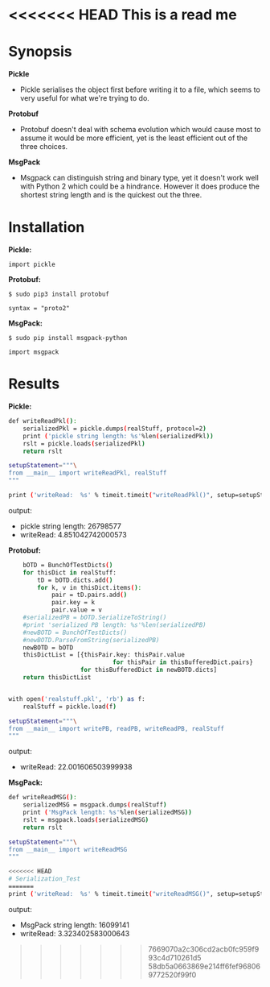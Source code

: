 <<<<<<< HEAD
This is a read me 
=======
# Synopsis


**Pickle**
   * Pickle serialises the object first before writing it to a file, which seems to very useful for what we're trying to do.
   
**Protobuf**
   * Protobuf doesn't deal with schema evolution which would cause most to assume it would be more efficient, yet is the least efficient out of the three choices.
    
**MsgPack**
   * Msgpack can distinguish string and binary type, yet it doesn't work well with Python 2 which could be a hindrance. However it does produce the shortest string length and is the quickest out the three.

# Installation
**Pickle:**

`import pickle`

**Protobuf:**

`$ sudo pip3 install protobuf`

`syntax = "proto2"`

**MsgPack:**

`$ sudo pip install msgpack-python`

`import msgpack`
# Results

**Pickle:**

```bash
def writeReadPkl():
    serializedPkl = pickle.dumps(realStuff, protocol=2)
    print ('pickle string length: %s'%len(serializedPkl))
    rslt = pickle.loads(serializedPkl)
    return rslt

setupStatement="""\
from __main__ import writeReadPkl, realStuff
"""

print ('writeRead:  %s' % timeit.timeit("writeReadPkl()", setup=setupStatement, number=10))
```
output:

* pickle string length: 26798577
* writeRead:  4.851042742000573

**Protobuf:**

```bash def writeReadPB():
    bOTD = BunchOfTestDicts()
    for thisDict in realStuff:
        tD = bOTD.dicts.add()
        for k, v in thisDict.items():
            pair = tD.pairs.add()
            pair.key = k
            pair.value = v
    #serializedPB = bOTD.SerializeToString()
    #print 'serialized PB length: %s'%len(serializedPB)
    #newBOTD = BunchOfTestDicts()
    #newBOTD.ParseFromString(serializedPB)
    newBOTD = bOTD
    thisDictList = [{thisPair.key: thisPair.value
                             for thisPair in thisBufferedDict.pairs}
                    for thisBufferedDict in newBOTD.dicts]
    return thisDictList


with open('realstuff.pkl', 'rb') as f:
    realStuff = pickle.load(f)

setupStatement="""\
from __main__ import writePB, readPB, writeReadPB, realStuff
"""
```
output:
* writeRead:  22.001606503999938

**MsgPack:**

```bash
def writeReadMSG():
    serializedMSG = msgpack.dumps(realStuff)
    print ('MsgPack length: %s'%len(serializedMSG))
    rslt = msgpack.loads(serializedMSG)
    return rslt

setupStatement="""\
from __main__ import writeReadMSG
"""

<<<<<<< HEAD
# Serialization_Test
=======
print ('writeRead:  %s' % timeit.timeit("writeReadMSG()", setup=setupStatement, number=10))
```
output:
* MsgPack string length: 16099141
* writeRead:  3.323402583000643
>>>>>>> 7669070a2c306cd2acb0fc959f993c4d710261d5
>>>>>>> 58db5a0663869e214ff6fef968069772520f99f0
